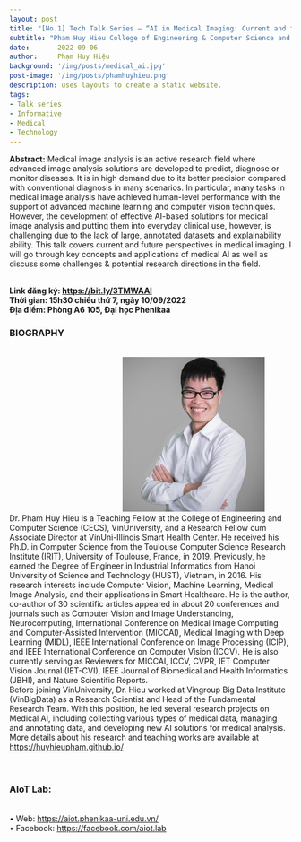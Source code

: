 ```yaml
---
layout: post
title: "[No.1] Tech Talk Series – “AI in Medical Imaging: Current and future perspectives”"
subtitle: "Pham Huy Hieu College of Engineering & Computer Science and VinUni-Illinois Smart Health Center, VinUniversity"
date:       2022-09-06
author:     Phạm Huy Hiệu
background: '/img/posts/medical_ai.jpg'
post-image: '/img/posts/phamhuyhieu.png'
description: uses layouts to create a static website.
tags:
- Talk series
- Informative
- Medical
- Technology
---
```

<b>Abstract:</b> Medical image analysis is an active research field where advanced image analysis solutions are developed to predict, diagnose or monitor diseases. It is in high demand due to its better precision compared with conventional diagnosis in many scenarios. In particular, many tasks in medical image analysis have achieved human-level performance with the support of advanced machine learning and computer vision techniques. However, the development of effective AI-based solutions for medical image analysis and putting them into everyday clinical use, however, is challenging due to the lack of large, annotated datasets and explainability ability. This talk covers current and future perspectives in medical imaging. I will go through key concepts and applications of medical AI as well as discuss some challenges & potential research directions in the field.
<br>
<br>

<B>
Link đăng ký: <a href="https://bit.ly/3TMWAAI">https://bit.ly/3TMWAAI</a>
<br>
Thời gian: 15h30 chiều thứ 7, ngày 10/09/2022
<br>
Địa điểm: Phòng A6 105, Đại học Phenikaa
<br>
</B>


<h3>BIOGRAPHY</h3><br>
<img src="/img/posts/phamhuyhieu.png" alt="phamhuyhieu" style="padding-left: 40%;">
<br>
Dr. Pham Huy Hieu is a Teaching Fellow at the College of Engineering and Computer Science (CECS), VinUniversity, and a Research Fellow cum Associate Director at VinUni-Illinois Smart Health Center. He received his Ph.D. in Computer Science from the Toulouse Computer Science Research Institute (IRIT), University of Toulouse, France, in 2019. Previously, he earned the Degree of Engineer in Industrial Informatics from Hanoi University of Science and Technology (HUST), Vietnam, in 2016. His research interests include Computer Vision, Machine Learning, Medical Image Analysis, and their applications in Smart Healthcare. He is the author, co-author of 30 scientific articles appeared in about 20 conferences and journals such as Computer Vision and Image Understanding, Neurocomputing, International Conference on Medical Image Computing and Computer-Assisted Intervention (MICCAI), Medical Imaging with Deep Learning (MIDL), IEEE International Conference on Image Processing (ICIP), and IEEE International Conference on Computer Vision (ICCV). He is also currently serving as Reviewers for MICCAI, ICCV, CVPR, IET Computer Vision Journal (IET-CVI), IEEE Journal of Biomedical and Health Informatics (JBHI), and Nature Scientific Reports.
<br>
Before joining VinUniversity, Dr. Hieu worked at Vingroup Big Data Institute (VinBigData) as a Research Scientist and Head of the Fundamental Research Team. With this position, he led several research projects on Medical AI, including collecting various types of medical data, managing and annotating data, and developing new AI solutions for medical analysis. More details about his research and teaching works are available at <a href="https://huyhieupham.github.io/">https://huyhieupham.github.io/</a>
<br><br>
<br>
<h3>AIoT Lab:</h3><br>
•	Web: <a href="https://aiot.phenikaa-uni.edu.vn/">https://aiot.phenikaa-uni.edu.vn/</a> <br>
•	Facebook:  <a href="https://facebook.com/aiot.lab">https://facebook.com/aiot.lab</a> <br>

